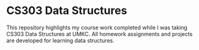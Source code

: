 # CS303 Data Structures
This repository highlights my course work completed while I was taking CS303 Data Structures at UMKC. All homework assignments and projects are developed for learning data structures.
